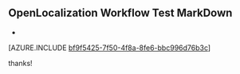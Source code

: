 ## OpenLocalization Workflow Test MarkDown
* 

[AZURE.INCLUDE [bf9f5425-7f50-4f8a-8fe6-bbc996d76b3c](calleeMd1.md)]

 
thanks!